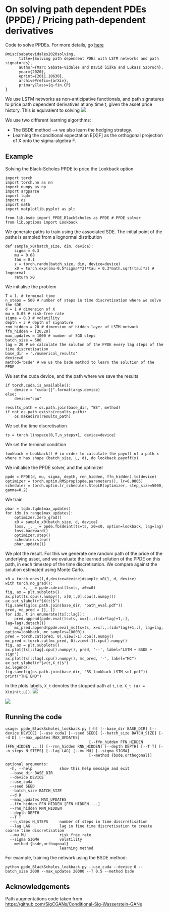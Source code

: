 # On solving path dependent PDEs (PPDE) / Pricing path-dependent derivatives
Code to solve PPDEs. For more details, go [here](https://arxiv.org/abs/2011.10630)
    
    @misc{sabatevidales2020solving,
          title={Solving path dependent PDEs with LSTM networks and path signatures}, 
          author={Marc Sabate-Vidales and David Šiška and Lukasz Szpruch},
          year={2020},
          eprint={2011.10630},
          archivePrefix={arXiv},
          primaryClass={q-fin.CP}
    }


We use LSTM networks as non-anticipative functionals, and path signatures to price path dependent derivatives at any time t, given the asset price history.
This is equivalent to solving
![](/images_readme/ppde.png)

We use two different learning algorithms:
- The BSDE method --> we also learn the hedging strategy.
- Learning the conditional expectation E[X|F] as the orthogonal projection of X onto the sigma-algebra F. 


## Example
Solving the Black-Scholes PPDE to price the Lookback option.
```
import torch
import torch.nn as nn
import numpy as np
import argparse
import tqdm
import os
import math
import matplotlib.pyplot as plt

from lib.bsde import PPDE_BlackScholes as PPDE # PPDE solver
from lib.options import Lookback
```
We generate paths to train using the associated SDE. The initial point of the paths is sampled from a lognormal distribution
```
def sample_x0(batch_size, dim, device):
    sigma = 0.3
    mu = 0.08
    tau = 0.1
    z = torch.randn(batch_size, dim, device=device)
    x0 = torch.exp((mu-0.5*sigma**2)*tau + 0.3*math.sqrt(tau)*z) # lognormal
    return x0
```
We initialise the problem
```
T = 1. # terminal time
n_steps = 500 # number of steps in time discretisation where we solve the SDE
d = 1 # dimension of X
mu = 0.05 # risk-free rate
sigma = 0.3 # volatility 
depth = 3 # depth of signature
rnn_hidden = 20 # dimension of hidden layer of LSTM network
ffn_hidden = [20,20]
max_updates = 1000 # number of SGD steps
batch_size = 500
lag = 20 # we calculate the soluton of the PPDE every lag steps of the time discretisation
base_dir = './numerical_results'
device=0
method='bsde' # we us the bsde method to learn the solution of the PPDE
```
We set the cuda device, and the path where we save the results
```
if torch.cuda.is_available():
    device = "cuda:{}".format(args.device)
else:
    device="cpu"

results_path = os.path.join(base_dir, "BS", method)
if not os.path.exists(results_path):
    os.makedirs(results_path)
```
We set the time discretisation
```
ts = torch.linspace(0,T,n_steps+1, device=device)  
```
We set the terminal condition
```
lookback = Lookback() # in order to calculate the payoff of a path x where x has shape (batch_size, L, d), do lookback.payoff(x)
```
We initialise the PPDE solver, and the optimizer
```
ppde = PPDE(d, mu, sigma, depth, rnn_hidden, ffn_hidden).to(device)
optimizer = torch.optim.RMSprop(ppde.parameters(), lr=0.0005)
scheduler = torch.optim.lr_scheduler.StepLR(optimizer, step_size=5000, gamma=0.2)
```
We train
```
pbar = tqdm.tqdm(max_updates)
for idx in range(max_updates):
    optimizer.zero_grad()
    x0 = sample_x0(batch_size, d, device)
    loss, _, _ = ppde.fbsdeint(ts=ts, x0=x0, option=lookback, lag=lag)
    loss.backward()
    optimizer.step()
    scheduler.step()
    pbar.update(1)
```
We plot the result. For this we generate one random path of the price of the underlying asset, and we evaluate the learned solution of the PPDE on this path, in each timestep of the time discretisation. We compare against the solution estimated using Monte Carlo. 
```
x0 = torch.ones(1,d,device=device)#sample_x0(1, d, device)
with torch.no_grad():
        x, _ = ppde.sdeint(ts=ts, x0=x0)
fig, ax = plt.subplots()
ax.plot(ts.cpu().numpy(), x[0,:,0].cpu().numpy())
ax.set_ylabel(r"$X(t)$")
fig.savefig(os.path.join(base_dir, "path_eval.pdf"))
pred, mc_pred = [], []
for idx, t in enumerate(ts[::lag]):
    pred.append(ppde.eval(ts=ts, x=x[:,:(idx*lag)+1,:], lag=lag).detach())
    mc_pred.append(ppde.eval_mc(ts=ts, x=x[:,:(idx*lag)+1,:], lag=lag, option=lookback, mc_samples=10000))
pred = torch.cat(pred, 0).view(-1).cpu().numpy()
mc_pred = torch.cat(mc_pred, 0).view(-1).cpu().numpy()
fig, ax = plt.subplots()
ax.plot(ts[::lag].cpu().numpy(), pred, '--', label="LSTM + BSDE + sign")
ax.plot(ts[::lag].cpu().numpy(), mc_pred, '-', label="MC")
ax.set_ylabel(r"$v(t,X_t)$")
ax.legend()
fig.savefig(os.path.join(base_dir, "BS_lookback_LSTM_sol.pdf"))
print("THE END")

```

In the plots labels, `X_t` denotes the stopped path at `t`, i.e. `X_t (u) = X(min(t,u))`. 
![](/images_readme/path_eval.png)

![](/images_readme/BS_lookback_LSTM_sol.png)



## Running the code

```
usage: ppde_BlackScholes_lookback.py [-h] [--base_dir BASE_DIR] [--device DEVICE] [--use_cuda] [--seed SEED] [--batch_size BATCH_SIZE] [--d D] [--max_updates MAX_UPDATES]
                                     [--ffn_hidden FFN_HIDDEN [FFN_HIDDEN ...]] [--rnn_hidden RNN_HIDDEN] [--depth DEPTH] [--T T] [--n_steps N_STEPS] [--lag LAG] [--mu MU] [--sigma SIGMA]
                                     [--method {bsde,orthogonal}]

optional arguments:
  -h, --help            show this help message and exit
  --base_dir BASE_DIR
  --device DEVICE
  --use_cuda
  --seed SEED
  --batch_size BATCH_SIZE
  --d D
  --max_updates MAX_UPDATES
  --ffn_hidden FFN_HIDDEN [FFN_HIDDEN ...]
  --rnn_hidden RNN_HIDDEN
  --depth DEPTH
  --T T
  --n_steps N_STEPS     number of steps in time discrretisation
  --lag LAG             lag in fine time discretisation to create coarse time discretisation
  --mu MU               risk free rate
  --sigma SIGMA         volatility
  --method {bsde,orthogonal}
                        learning method
```

For example, training the network using the BSDE method:
```
python ppde_BlackScholes_lookback.py --use_cuda --device 0 --batch_size 2000 --max_updates 20000 --T 0.5 --method bsde
```

## Acknowledgements
Path augmentations code taken from https://github.com/SigCGANs/Conditional-Sig-Wasserstein-GANs


